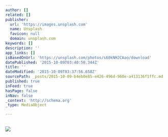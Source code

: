 ```yaml
---
author: []
related: []
publisher:
  url: 'https://images.unsplash.com'
  name: Unsplash
  favicon: null
  domain: unsplash.com
keywords: []
description: ''
app_links: []
isBasedOnUrl: 'https://unsplash.com/photos/s60kNHJCAao/download'
datePublished: '2015-10-09T03:40:58.344Z'
title: ''
dateModified: '2015-10-09T03:37:56.658Z'
sourcePath: _posts/2015-10-09-b4eb0e85-e426-496d-960e-a413136f1ffc.md
published: true
inFeed: true
hasPage: false
inNav: false
_context: 'http://schema.org'
_type: MediaObject

---
```

<article style=""><h1></h1><p></p><img src="https://images.unsplash.com/uploads/1413548921627cb0e00f3/80652197?q=80&amp;fm=jpg&amp;s=d925313336057e016b7291bc511b10f4" /></article>